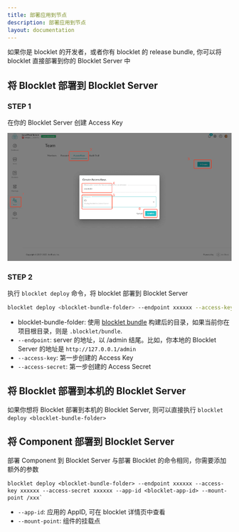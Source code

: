 ```yaml
---
title: 部署应用到节点
description: 部署应用到节点
layout: documentation
---
```


如果你是 blocklet 的开发者，或者你有 blocklet 的 release bundle, 你可以将 blocklet 直接部署到你的 Blocklet Server 中

## 将 Blocklet 部署到 Blocklet Server

### STEP 1

在你的 Blocklet Server 创建 Access Key

![](./access-key.png)

### STEP 2

执行 `blocklet deploy` 命令，将 blocklet 部署到 Blocklet Server

```bash
blocklet deploy <blocklet-bundle-folder> --endpoint xxxxxx --access-key xxxxxx --access-secret xxxxxx
```

- blocklet-bundle-folder: 使用 [blocklet bundle](/how-to/bundle) 构建后的目录，如果当前你在项目根目录，则是 `.blocklet/bundle`.
- `--endpoint`: server 的地址，以 /admin 结尾。比如，你本地的 Blocklet Server 的地址是 `http://127.0.0.1/admin`
- `--access-key`: 第一步创建的 Access Key
- `--access-secret`: 第一步创建的 Access Secret

## 将 Blocklet 部署到本机的 Blocklet Server

如果你想将 Blocklet 部署到本机的 Blocklet Server, 则可以直接执行 `blocklet deploy <blocklet-bundle-folder>`

## 将 Component 部署到 Blocklet Server

部署 Component 到 Blocklet Server 与部署 Blocklet 的命令相同，你需要添加额外的参数

```
blocklet deploy <blocklet-bundle-folder> --endpoint xxxxxx --access-key xxxxxx --access-secret xxxxxx --app-id <blocklet-app-id> --mount-point /xxx`
```

- `--app-id`: 应用的 AppID, 可在 blocklet 详情页中查看
- `--mount-point`: 组件的挂载点
